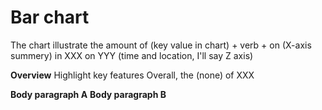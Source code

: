 # Bar chart
The chart illustrate the amount of (key value in chart) + verb + on (X-axis summery)
 in XXX on YYY (time and location, I'll say Z axis)

**Overview** Highlight key features
Overall, the (none) of XXX

**Body paragraph A**
**Body paragraph B**



<!--stackedit_data:
eyJoaXN0b3J5IjpbLTE5NTYzODg4NzIsMjY5MjIxNjA2XX0=
-->